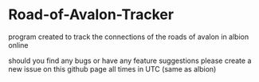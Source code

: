 # Road-of-Avalon-Tracker
program created to track the connections of the roads of avalon in albion online

should you find any bugs or have any feature suggestions please create a new issue on this github page
all times in UTC (same as albion)
